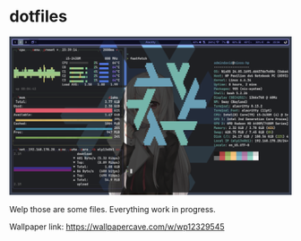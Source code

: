 # dotfiles
![image](https://github.com/TollerNamen/dotfiles/blob/e813398ae87c2d93d72e7e9d7847edd8192b9b6d/preview.png)

Welp those are some files.
Everything work in progress.

Wallpaper link: https://wallpapercave.com/w/wp12329545
